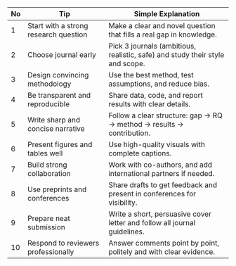 | No | Tip                                   | Simple Explanation                                                            |
| -- | ------------------------------------- | ----------------------------------------------------------------------------- |
| 1  | Start with a strong research question | Make a clear and novel question that fills a real gap in knowledge.           |
| 2  | Choose journal early                  | Pick 3 journals (ambitious, realistic, safe) and study their style and scope. |
| 3  | Design convincing methodology         | Use the best method, test assumptions, and reduce bias.                       |
| 4  | Be transparent and reproducible       | Share data, code, and report results with clear details.                      |
| 5  | Write sharp and concise narrative     | Follow a clear structure: gap → RQ → method → results → contribution.         |
| 6  | Present figures and tables well       | Use high-quality visuals with complete captions.                              |
| 7  | Build strong collaboration            | Work with co-authors, and add international partners if needed.               |
| 8  | Use preprints and conferences         | Share drafts to get feedback and present in conferences for visibility.       |
| 9  | Prepare neat submission               | Write a short, persuasive cover letter and follow all journal guidelines.     |
| 10 | Respond to reviewers professionally   | Answer comments point by point, politely and with clear evidence.             |
